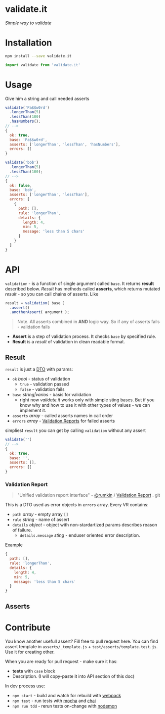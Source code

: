 validate.it
====

*Simple way to validate*

# Installation
```bash
npm install --save validate.it
```
```js
import validate from 'validate.it'
```

# Usage
Give him a string and call needed asserts
```js
validate('Pa$$w0rd')
  .longerThan(5)
  .lessThan(100)
  .hasNumbers();
// -->
{
  ok: true,
  base: 'Pa$$w0rd',
  asserts: ['longerThan', 'lessThan', 'hasNumbers'],
  errors: []
}
```

```js
validate('bob')
  .longerThan(5)
  .lessThan(100);
// -->
{
  ok: false,
  base: 'bob',
  asserts: ['longerThan', 'lessThan'],
  errors: [
    {
      path: [],
      rule: 'longerThan',
      details: {
        length: 4,
        min: 5,
        message: 'less than 5 chars'
      }
    }
  ]
}
```

# API

`validation` - is a function of single argument called `base`. It returns **result** described below. *Result* has methods called **asserts**, which returns mutated *result* - so you can call chains of asserts. Like
```js
result = validation( base )
  .assert()
  .anotherAssert( argument );
```
> Note. All asserts combined in **AND** logic way. So if any of asserts fails - validation fails

* **Assert** is a step of validation process. It checks `base` by specified rule.
* **Result** is a *result* of validation in clean readable format.

## Result
`result` is just a [DTO](https://en.wikipedia.org/wiki/Data_transfer_object) with params:
* `ok` *bool* - status of validation
  * `true` - validation passed
  * `false` - validation fails
* `base` *string|varios* - basis for validation
  * right now *validate.it* works only with simple sting bases. But if you know why and how to use it with other types of values - we can implement it.
* `asserts` *array* - called asserts names in call order
* `errors` *array* - [Validation Reports](#validation-report) for failed asserts

simpliest `result` you can get by calling `validation` without any assert
```js
validate('')
// -->
{
  ok: true,
  base: '',
  asserts: [],
  errors: []
}
```
### Validation Report
> "Unified validation report interface" - [@rumkin](https://github.com/rumkin) / [Validation Report](https://github.com/rumkin/validation-report) . git

This is a DTO used as error objects in `errors` array. Every VR contains:
* `path` *array* - empty array `[]`
* `rule` *string* - name of assert
* `details` *object* - object with non-stardartized params describes reason of failure.
  * `details.message` *sting* - enduser oriented error description.

Example
```js
{
  path: [],
  rule: 'longerThan',
  details: {
    length: 4,
    min: 5,
    message: 'less than 5 chars'
  }
}
```

## Asserts

# Contribute
You know another usefull assert? Fill free to pull request here.
You can find assert template in `asserts/_template.js` + `test/asserts/template.test.js`. Use it for creating other.

When you are ready for pull request - make sure it has:
* **tests** with `case` block
* Description. (I will copy-paste it into API section of this doc)

In dev process use:
* `npm start` - build and watch for rebuild with [webpack](https://webpack.js.org)
* `npm test` - run tests with [mocha](https://mochajs.org/) and [chai](http://chaijs.com)
* `npm run tdd` - rerun tests on-change with [nodemon](https://nodemon.io)
